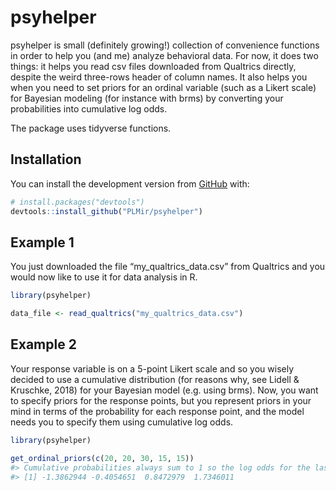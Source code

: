 
<!-- README.md is generated from README.Rmd. Please edit that file -->

# psyhelper

<!-- badges: start -->

<!-- badges: end -->

psyhelper is small (definitely growing\!) collection of convenience
functions in order to help you (and me) analyze behavioral data. For
now, it does two things: it helps you read csv files downloaded from
Qualtrics directly, despite the weird three-rows header of column names.
It also helps you when you need to set priors for an ordinal variable
(such as a Likert scale) for Bayesian modeling (for instance with brms)
by converting your probabilities into cumulative log odds.

The package uses tidyverse
functions.

## Installation

<!-- You can install the released version of psyhelper from [CRAN](https://CRAN.R-project.org) with: 

``` r
install.packages("psyhelper")
``` -->

You can install the development version from
[GitHub](https://github.com/) with:

``` r
# install.packages("devtools")
devtools::install_github("PLMir/psyhelper")
```

## Example 1

You just downloaded the file “my\_qualtrics\_data.csv” from Qualtrics
and you would now like to use it for data analysis in R.

``` r
library(psyhelper)

data_file <- read_qualtrics("my_qualtrics_data.csv")
```

## Example 2

Your response variable is on a 5-point Likert scale and so you wisely
decided to use a cumulative distribution (for reasons why, see Lidell &
Kruschke, 2018) for your Bayesian model (e.g. using brms). Now, you want
to specify priors for the response points, but you represent priors in
your mind in terms of the probability for each response point, and the
model needs you to specify them using cumulative log odds.

``` r
library(psyhelper)

get_ordinal_priors(c(20, 20, 30, 15, 15))
#> Cumulative probabilities always sum to 1 so the log odds for the last threshold is not returned.
#> [1] -1.3862944 -0.4054651  0.8472979  1.7346011
```
